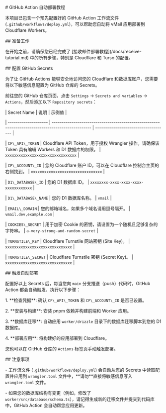 \# GitHub Action 自动部署教程



本项目已包含一个预先配置好的 GitHub Action 工作流文件 (`.github/workflows/deploy.yml`)，可以帮助您自动将 vMail 应用部署到 Cloudflare Workers。



\## 准备工作



在开始之前，请确保您已经完成了 \[接收邮件部署教程](/docs/receive-tutorial.md) 中的所有步骤，特别是 Cloudflare 和 Turso 的配置。



\## 配置 GitHub Secrets



为了让 GitHub Actions 能够安全地访问您的 Cloudflare 和数据库账户，您需要将以下敏感信息配置为 GitHub 仓库的 Secrets。



前往您的 GitHub 仓库页面，点击 `Settings` -> `Secrets and variables` -> `Actions`，然后添加以下 `Repository secrets`：



| Secret Name          | 说明                                                                                              | 示例值                               |

| -------------------- | ------------------------------------------------------------------------------------------------- | ------------------------------------ |

| `CF\_API\_TOKEN`       | Cloudflare API Token，用于授权 Wrangler 操作。请确保该 Token 具有编辑 Workers 和 D1 数据库的权限。 | `xxxxxxxxxxxxxxxxxxxxxxxxxxxxxxxx`   |

| `CF\_ACCOUNT\_ID`      | 您的 Cloudflare 账户 ID，可以在 Cloudflare 控制台主页的右侧找到。                               | `xxxxxxxxxxxxxxxxxxxxxxxxxxxxxxxx`   |

| `D1\_DATABASE\_ID`     | 您的 D1 数据库 ID。                                                                               | `xxxxxxxx-xxxx-xxxx-xxxx-xxxxxxxxxxxx` |

| `D1\_DATABASE\_NAME`   | 您的 D1 数据库名称。                                                                              | `vmail`                              |

| `EMAIL\_DOMAIN`       | 您的邮箱域名，如果多个域名请用逗号隔开。                                                          | `vmail.dev,example.com`              |

| `COOKIES\_SECRET`     | 用于加密 Cookie 的密钥，请设置为一个随机且足够复杂的字符串。                                        | `a-very-strong-and-random-secret`    |

| `TURNSTILE\_KEY`      | Cloudflare Turnstile 网站密钥 (Site Key)。                                                        | `xxxxxxxxxxxxxxxxxxxxxxxxxxxxxx`     |

| `TURNSTILE\_SECRET`   | Cloudflare Turnstile 密钥 (Secret Key)。                                                          | `xxxxxxxxxxxxxxxxxxxxxxxxxxxxxx`     |



\## 触发自动部署



配置好以上 Secrets 后，每当您向 `main` 分支推送（push）代码时，GitHub Action 都会自动触发，执行以下步骤：



1\.  \*\*检查凭据\*\*: 确认 `CF\_API\_TOKEN` 和 `CF\_ACCOUNT\_ID` 是否已设置。

2\.  \*\*安装与构建\*\*: 安装 pnpm 依赖并构建前端和 Worker 应用。

3\.  \*\*数据库迁移\*\*: 自动应用 `worker/drizzle` 目录下的数据库迁移脚本到您的 D1 数据库。

4\.  \*\*部署应用\*\*: 将构建好的应用部署到 Cloudflare。



您也可以在 GitHub 仓库的 `Actions` 标签页手动触发部署。



\## 注意事项



\- 工作流文件 (`.github/workflows/deploy.yml`) 会自动从您的 Secrets 中读取配置并应用到 `wrangler.toml` 文件中，\*\*请勿\*\*直接将敏感信息写入 `wrangler.toml` 文件。

\- 如果您的数据库结构有变更（例如，修改了 `worker/src/database/schema.ts`），请记得生成新的迁移文件并提交到代码库中，GitHub Action 会自动帮您应用更新。

